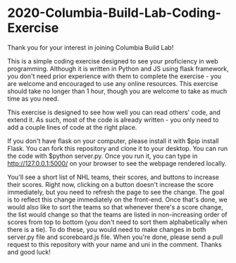 # 2020-Columbia-Build-Lab-Coding-Exercise

Thank you for your interest in joining Columbia Build Lab!

This is a simple coding exercise designed to see your proficiency in web programming. 
Although it is written in Python and JS using flask framework, you don't need prior experience with them to complete the exercise - you are welcome and encouraged to use any online resources. 
This exercise should take no longer than 1 hour, though you are welcome to take as much time as you need.

This exercise is designed to see how well you can read others' code, and extend it. As such, most of the code is already written - you only need to add a couple lines of code at the right place. 

If you don't have flask on your computer, please install it with $pip install Flask. You can fork this repository and clone it to your desktop. You can run the code with $python server.py. Once you run it, you can type in http://127.0.0.1:5000/ on your browser to see the webpage rendered locally.

You'll see a short list of NHL teams, their scores, and buttons to increase their scores. Right now, clicking on a button doesn't increase the score immediately, but you need to refresh the page to see the change. The goal is to reflect this change immediately on the front-end. Once that's done, we would also like to sort the teams so that whenever there's a score change, the list would change so that the teams are listed in non-increasing order of scores from top to bottom (you don't need to sort them alphabetically when there is a tie). To do these, you would need to make changes in both server.py file and scoreboard.js file. When you're done, please send a pull request to this repository with your name and uni in the comment. Thanks and good luck!